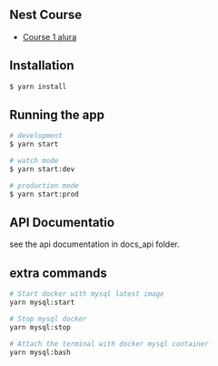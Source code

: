 ## Nest Course

- [Course 1 alura](https://cursos.alura.com.br/course/nestjs-api-rest-typescript)

## Installation

```bash
$ yarn install
```

## Running the app

```bash
# development
$ yarn start

# watch mode
$ yarn start:dev

# production mode
$ yarn start:prod
```

## API Documentatio

see the api documentation in docs_api folder.

## extra commands

```bash
# Start docker with mysql latest image
yarn mysql:start

# Stop mysql docker
yarn mysql:stop

# Attach the terminal with docker mysql container
yarn mysql:bash
```
